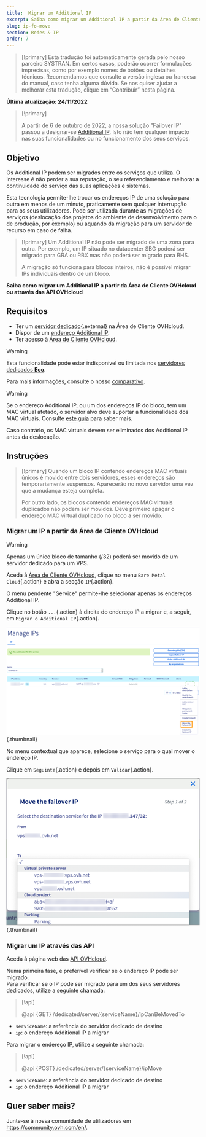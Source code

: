 ```yaml
---
title:  Migrar um Additional IP
excerpt: Saiba como migrar um Additional IP a partir da Área de Cliente ou através das API OVHcloud
slug: ip-fo-move
section: Redes & IP
order: 7
---
```


> [!primary]
> Esta tradução foi automaticamente gerada pelo nosso parceiro SYSTRAN. Em certos casos, poderão ocorrer formulações imprecisas, como por exemplo nomes de botões ou detalhes técnicos. Recomendamos que consulte a versão inglesa ou francesa do manual, caso tenha alguma dúvida. Se nos quiser ajudar a melhorar esta tradução, clique em “Contribuir” nesta página.
>

**Última atualização: 24/11/2022**

> [!primary]
>
> A partir de 6 de outubro de 2022, a nossa solução "Failover IP" passou a designar-se [Additional IP](https://www.ovhcloud.com/pt/network/additional-ip/). Isto não tem qualquer impacto nas suas funcionalidades ou no funcionamento dos seus serviços.
>

## Objetivo

Os Additional IP podem ser migrados entre os serviços que utiliza. O interesse é não perder a sua reputação, o seu referenciamento e melhorar a continuidade do serviço das suas aplicações e sistemas.

Esta tecnologia permite-lhe trocar os endereços IP de uma solução para outra em menos de um minuto, praticamente sem qualquer interrupção para os seus utilizadores. Pode ser utilizada durante as migrações de serviços (deslocação dos projetos do ambiente de desenvolvimento para o de produção, por exemplo) ou aquando da migração para um servidor de recurso em caso de falha.

> [!primary]
> Um Additional IP não pode ser migrado de uma zona para outra. Por exemplo, um IP situado no datacenter SBG poderá ser migrado para GRA ou RBX mas não poderá ser migrado para BHS.
>
> A migração só funciona para blocos inteiros, não é possível migrar IPs individuais dentro de um bloco.

**Saiba como migrar um Additional IP a partir da Área de Cliente OVHcloud ou através das API OVHcloud**

## Requisitos

- Ter um [servidor dedicado](https://www.ovhcloud.com/pt/bare-metal/){.external} na Área de Cliente OVHcloud.
- Dispor de um [endereço Additional IP](https://www.ovhcloud.com/pt/bare-metal/ip/).
- Ter acesso à [Área de Cliente OVHcloud](https://www.ovh.com/auth/?action=gotomanager&from=https://www.ovh.pt/&ovhSubsidiary=pt).

> [!warning]
> Esta funcionalidade pode estar indisponível ou limitada nos [servidores dedicados **Eco**](https://eco.ovhcloud.com/pt/about/).
>
> Para mais informações, consulte o nosso [comparativo](https://eco.ovhcloud.com/pt/compare/).
>

> [!warning]
> Se o endereço Additional IP, ou um dos endereços IP do bloco, tem um MAC virtual afetado, o servidor alvo deve suportar a funcionalidade dos MAC virtuais.
> Consulte [este guia](https://docs.ovh.com/pt/dedicated/network-support-virtual-mac/) para saber mais.
>
> Caso contrário, os MAC virtuais devem ser eliminados dos Additional IP antes da deslocação.

## Instruções

> [!primary]
> Quando um bloco IP contendo endereços MAC virtuais únicos é movido entre dois servidores, esses endereços são temporariamente suspensos. Aparecerão no novo servidor uma vez que a mudança esteja completa.
> 
> Por outro lado, os blocos contendo endereços MAC virtuais duplicados não podem ser movidos. Deve primeiro apagar o endereço MAC virtual duplicado no bloco a ser movido.

### Migrar um IP a partir da Área de Cliente OVHcloud

> [!warning]
> Apenas um único bloco de tamanho (/32) poderá ser movido de um servidor dedicado para um VPS.
>

Aceda à [Área de Cliente OVHcloud](https://www.ovh.com/auth/?action=gotomanager&from=https://www.ovh.pt/&ovhSubsidiary=pt), clique no menu `Bare Metal Cloud`{.action} e abra a secção `IP`{.action}.

O menu pendente "Service" permite-lhe selecionar apenas os endereços Additional IP.

Clique no botão `...`{.action} à direita do endereço IP a migrar e, a seguir, em `Migrar o Additional IP`{.action}.

![Área de Cliente](images/manager02.png){.thumbnail}

No menu contextual que aparece, selecione o serviço para o qual mover o endereço IP.

Clique em `Seguinte`{.action} e depois em `Validar`{.action}.

![Área de Cliente](images/manager03.png){.thumbnail}

### Migrar um IP através das API

Aceda à página web das [API OVHcloud](https://api.ovh.com/).

Numa primeira fase, é preferível verificar se o endereço IP pode ser migrado.
<br>Para verificar se o IP pode ser migrado para um dos seus servidores dedicados, utilize a seguinte chamada:

> [!api]
>
> @api {GET} /dedicated/server/{serviceName}/ipCanBeMovedTo
>

- `serviceName`: a referência do servidor dedicado de destino
- `ip`: o endereço Additional IP a migrar

Para migrar o endereço IP, utilize a seguinte chamada:

> [!api]
>
> @api {POST} /dedicated/server/{serviceName}/ipMove
>

- `serviceName`: a referência do servidor dedicado de destino
- `ip`: o endereço Additional IP a migrar

## Quer saber mais?

Junte-se à nossa comunidade de utilizadores em <https://community.ovh.com/en/>.